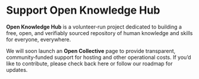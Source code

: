 # Support Open Knowledge Hub

**Open Knowledge Hub** is a volunteer‑run project dedicated to building a free, open, and verifiably sourced repository of human knowledge and skills for everyone, everywhere.

We will soon launch an **Open Collective** page to provide transparent, community‑funded support for hosting and other operational costs. If you’d like to contribute, please check back here or follow our roadmap for updates.
